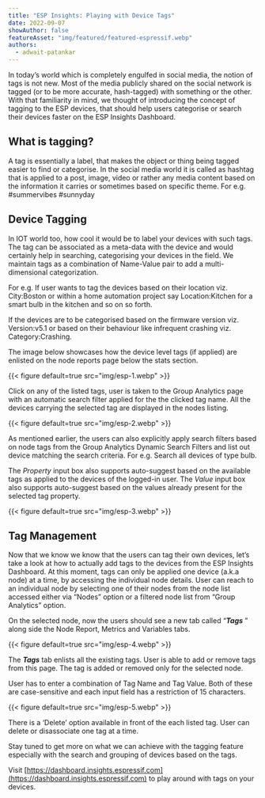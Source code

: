```yaml
---
title: "ESP Insights: Playing with Device Tags"
date: 2022-09-07
showAuthor: false
featureAsset: "img/featured/featured-espressif.webp"
authors:
  - adwait-patankar
---
```

In today’s world which is completely engulfed in social media, the notion of tags is not new. Most of the media publicly shared on the social network is tagged (or to be more accurate, hash-tagged) with something or the other. With that familiarity in mind, we thought of introducing the concept of tagging to the ESP devices, that should help users categorise or search their devices faster on the ESP Insights Dashboard.

## What is tagging?

A tag is essentially a label, that makes the object or thing being tagged easier to find or categorise. In the social media world it is called as hashtag that is applied to a post, image, video or rather any media content based on the information it carries or sometimes based on specific theme. For e.g. #summervibes #sunnyday

## Device Tagging

In IOT world too, how cool it would be to label your devices with such tags. The tag can be associated as a meta-data with the device and would certainly help in searching, categorising your devices in the field. We maintain tags as a combination of Name-Value pair to add a multi-dimensional categorization.

For e.g. If user wants to tag the devices based on their location viz. City:Boston or within a home automation project say Location:Kitchen for a smart bulb in the kitchen and so on so forth.

If the devices are to be categorised based on the firmware version viz. Version:v5.1 or based on their behaviour like infrequent crashing viz. Category:Crashing.

The image below showcases how the device level tags (if applied) are enlisted on the node reports page below the stats section.

{{< figure
    default=true
    src="img/esp-1.webp"
    >}}

Click on any of the listed tags, user is taken to the Group Analytics page with an automatic search filter applied for the the clicked tag name. All the devices carrying the selected tag are displayed in the nodes listing.

{{< figure
    default=true
    src="img/esp-2.webp"
    >}}

As mentioned earlier, the users can also explicitly apply search filters based on node tags from the Group Analytics Dynamic Search Filters and list out device matching the search criteria. For e.g. Search all devices of type bulb.

The *Property* input box also supports auto-suggest based on the available tags as applied to the devices of the logged-in user. The *Value* input box also supports auto-suggest based on the values already present for the selected tag property.

{{< figure
    default=true
    src="img/esp-3.webp"
    >}}

## Tag Management

Now that we know we know that the users can tag their own devices, let’s take a look at how to actually add tags to the devices from the ESP Insights Dashboard. At this moment, tags can only be applied one device (a.k.a node) at a time, by accessing the individual node details. User can reach to an individual node by selecting one of their nodes from the node list accessed either via “Nodes” option or a filtered node list from “Group Analytics” option.

On the selected node, now the users should see a new tab called “__*Tags*__ ” along side the Node Report, Metrics and Variables tabs.

{{< figure
    default=true
    src="img/esp-4.webp"
    >}}

The __*Tags*__  tab enlists all the existing tags. User is able to add or remove tags from this page. The tag is added or removed only for the selected node.

User has to enter a combination of Tag Name and Tag Value. Both of these are case-sensitive and each input field has a restriction of 15 characters.

{{< figure
    default=true
    src="img/esp-5.webp"
    >}}

There is a ‘Delete’ option available in front of the each listed tag. User can delete or disassociate one tag at a time.

Stay tuned to get more on what we can achieve with the tagging feature especially with the search and grouping of devices based on the tags.

Visit [https://dashboard.insights.espressif.com](https://dashboard.insights.espressif.com) to play around with tags on your devices.

